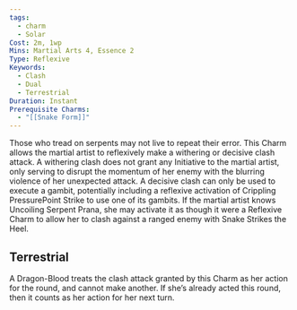 ```yaml
---
tags:
  - charm
  - Solar
Cost: 2m, 1wp
Mins: Martial Arts 4, Essence 2
Type: Reflexive
Keywords:
  - Clash
  - Dual
  - Terrestrial
Duration: Instant
Prerequisite Charms:
  - "[[Snake Form]]"
---
```

Those who tread on serpents may not live to repeat their error. This Charm allows the martial artist to reflexively make a withering or decisive clash attack. A withering clash does not grant any Initiative to the martial artist, only serving to disrupt the momentum of her enemy with the blurring violence of her unexpected attack. A decisive clash can only be used to execute a gambit, potentially including a reflexive activation of Crippling PressurePoint Strike to use one of its gambits. If the martial artist knows Uncoiling Serpent Prana, she may activate it as though it were a Reflexive Charm to allow her to clash against a ranged enemy with Snake Strikes the Heel. 

## Terrestrial 

A Dragon-Blood treats the clash attack granted by this Charm as her action for the round, and cannot make another. If she’s already acted this round, then it counts as her action for her next turn.